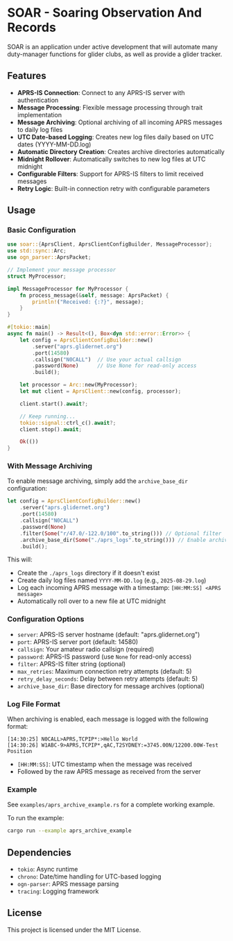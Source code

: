 # SOAR - Soaring Observation And Records

SOAR is an application under active development that will automate many duty-manager functions for glider clubs, as well as provide a glider tracker.

## Features

- **APRS-IS Connection**: Connect to any APRS-IS server with authentication
- **Message Processing**: Flexible message processing through trait implementation
- **Message Archiving**: Optional archiving of all incoming APRS messages to daily log files
- **UTC Date-based Logging**: Creates new log files daily based on UTC dates (YYYY-MM-DD.log)
- **Automatic Directory Creation**: Creates archive directories automatically
- **Midnight Rollover**: Automatically switches to new log files at UTC midnight
- **Configurable Filters**: Support for APRS-IS filters to limit received messages
- **Retry Logic**: Built-in connection retry with configurable parameters

## Usage

### Basic Configuration

```rust
use soar::{AprsClient, AprsClientConfigBuilder, MessageProcessor};
use std::sync::Arc;
use ogn_parser::AprsPacket;

// Implement your message processor
struct MyProcessor;

impl MessageProcessor for MyProcessor {
    fn process_message(&self, message: AprsPacket) {
        println!("Received: {:?}", message);
    }
}

#[tokio::main]
async fn main() -> Result<(), Box<dyn std::error::Error>> {
    let config = AprsClientConfigBuilder::new()
        .server("aprs.glidernet.org")
        .port(14580)
        .callsign("N0CALL")  // Use your actual callsign
        .password(None)      // Use None for read-only access
        .build();

    let processor = Arc::new(MyProcessor);
    let mut client = AprsClient::new(config, processor);

    client.start().await?;

    // Keep running...
    tokio::signal::ctrl_c().await?;
    client.stop().await;

    Ok(())
}
```

### With Message Archiving

To enable message archiving, simply add the `archive_base_dir` configuration:

```rust
let config = AprsClientConfigBuilder::new()
    .server("aprs.glidernet.org")
    .port(14580)
    .callsign("N0CALL")
    .password(None)
    .filter(Some("r/47.0/-122.0/100".to_string())) // Optional filter
    .archive_base_dir(Some("./aprs_logs".to_string())) // Enable archiving
    .build();
```

This will:
- Create the `./aprs_logs` directory if it doesn't exist
- Create daily log files named `YYYY-MM-DD.log` (e.g., `2025-08-29.log`)
- Log each incoming APRS message with a timestamp: `[HH:MM:SS] <APRS message>`
- Automatically roll over to a new file at UTC midnight

### Configuration Options

- `server`: APRS-IS server hostname (default: "aprs.glidernet.org")
- `port`: APRS-IS server port (default: 14580)
- `callsign`: Your amateur radio callsign (required)
- `password`: APRS-IS password (use `None` for read-only access)
- `filter`: APRS-IS filter string (optional)
- `max_retries`: Maximum connection retry attempts (default: 5)
- `retry_delay_seconds`: Delay between retry attempts (default: 5)
- `archive_base_dir`: Base directory for message archives (optional)

### Log File Format

When archiving is enabled, each message is logged with the following format:

```
[14:30:25] N0CALL>APRS,TCPIP*:>Hello World
[14:30:26] W1ABC-9>APRS,TCPIP*,qAC,T2SYDNEY:=3745.00N/12200.00W-Test Position
```

- `[HH:MM:SS]`: UTC timestamp when the message was received
- Followed by the raw APRS message as received from the server

### Example

See `examples/aprs_archive_example.rs` for a complete working example.

To run the example:

```bash
cargo run --example aprs_archive_example
```

## Dependencies

- `tokio`: Async runtime
- `chrono`: Date/time handling for UTC-based logging
- `ogn-parser`: APRS message parsing
- `tracing`: Logging framework

## License

This project is licensed under the MIT License.
